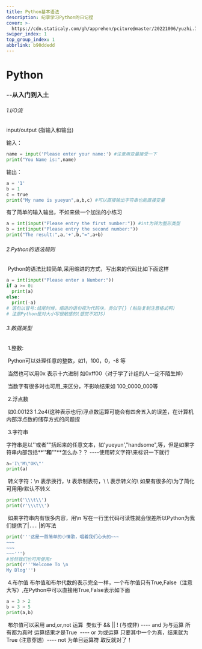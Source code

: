 ```yaml
---
title: Python基本语法
description: 纪录学习Python的日记捏
cover: >-
  https://cdn.staticaly.com/gh/apprehen/pciture@master/20221006/yuzhi.7ew8d6bi3fs0.webp
swiper_index: 1
top_group_index: 1
abbrlink: b90ddedd
---
```

# Python

### 											--从入门到入土

###### 1.I/O流

input/output (指输入和输出)

输入：

```python
name = input('Please enter your name:') #注意用变量接受一下
print("You Name is:",name)
```

输出：

```python
a = '1'
b = 1
c = true
print("My name is yueyun",a,b,c) #可以直接输出字符串也能直接变量
```

有了简单的输入输出，不如来做一个加法的小练习

```python
a = int(input("Please entry the first number:")) #int为转为整形类型
b = int(input("Please entry the second number:"))
print("The result:",a,'+',b,"=",a+b)
```

###### 2.Python的语法规则

​	Python的语法比较简单,采用缩进的方式，写出来的代码比如下面这样

```python
a = int(input("Please enter a Number:"))
if a >= 0:
  print(a)
else:
  print(-a)
# 语句以冒号:结尾时候，缩进的语句视为代码块，类似于{} (粘贴复制注意格式鸭)
# 注意Python是对大小写很敏感的(感觉不如JS)
```

###### 3.数据类型

​	1.整数:

​		Python可以处理任意的整数，如1，100，0，-8 等

​		当然也可以用0x 表示十六进制 如0xff00（对于学了计组的人一定不陌生焯）

​		当数字有很多时也可用_来区分，不影响结果如 100_0000_000等

​	2.浮点数

​		如0.00123 1.2e4(这种表示也行)浮点数运算可能会有四舍五入的误差，在计算机内部浮点数的储存方式的问题捏

​	3.字符串

​		字符串是以''或者""括起来的任意文本，如'yueyun',"handsome",等，但是如果字符串内部包括**''**和**""**怎么办？？                                                                                               			----使用转义字符\来标识一下就行

```python
a='I\'M\"OK\"'
print(a)
```

​		转义字符：\n 表示换行，\t 表示制表符，\\ \ 表示转义的\  如果有很多的\为了简化可用用r默认不转义                                                                                                                       

```python
print('\\\t\\')
print(r'\\\t\\')
```

​		如果字符串内有很多内容，用\n 写在一行里代码可读性就会很差所以Python为我们提供了|```...``` |的写法

```python
print('''这是一首简单的小情歌，唱着我们心头的~~~
~~~
~~~
~~~''')
#当然我们也可用使用r
print(r'''Welcome To \n
My Blog''')
```

​	4.布尔值
​		布尔值和布尔代数的表示完全一样，一个布尔值只有True,False（注意大写）,在Python中可以直接用True,False表示
​		如下面

```python
a = 3 > 2
b = 3 > 5
print(a,b)
```

​		布尔值可以采用 and,or,not 运算
​		类似于 && || ! (与或非)
​		---- and 为与运算 所有都为真时 运算结果才是True
​		---- or 为或运算 只要其中一个为真，结果就为True (注意穿透)
​		---- not 为单目运算符 取反就对了！